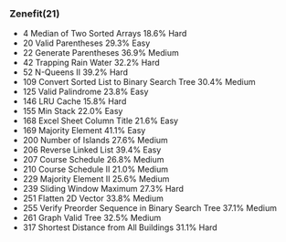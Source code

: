 ### Zenefit(21)
 * 4 Median of Two Sorted Arrays 18.6% Hard
 * 20 Valid Parentheses 29.3% Easy
 * 22 Generate Parentheses 36.9% Medium
 * 42 Trapping Rain Water 32.2% Hard
 * 52 N-Queens II 39.2% Hard
 * 109 Convert Sorted List to Binary Search Tree 30.4% Medium
 * 125 Valid Palindrome 23.8% Easy
 * 146 LRU Cache 15.8% Hard
 * 155 Min Stack 22.0% Easy
 * 168 Excel Sheet Column Title 21.6% Easy
 * 169 Majority Element 41.1% Easy
 * 200 Number of Islands 27.6% Medium
 * 206 Reverse Linked List 39.4% Easy
 * 207 Course Schedule 26.8% Medium
 * 210 Course Schedule II 21.0% Medium
 * 229 Majority Element II 25.6% Medium
 * 239 Sliding Window Maximum 27.3% Hard
 * 251 Flatten 2D Vector 33.8% Medium
 * 255 Verify Preorder Sequence in Binary Search Tree 37.1% Medium
 * 261 Graph Valid Tree 32.5% Medium
 * 317 Shortest Distance from All Buildings 31.1% Hard
